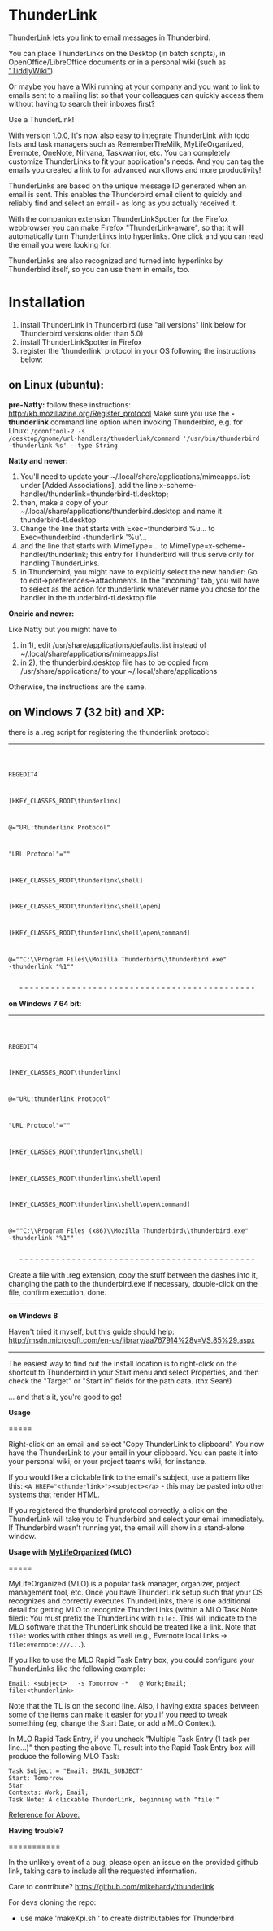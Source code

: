 <b>ThunderLink</b>
=========

ThunderLink lets you link to email messages in Thunderbird.

You can place ThunderLinks on the Desktop (in batch scripts), in OpenOffice/LibreOffice documents or in a personal wiki (such as <a href="http://www.tiddlywiki.com"> "TiddlyWiki"</a>).

Or maybe you have a Wiki running at your company and you want to link to emails sent to a mailing list so that your colleagues can quickly access them without having to search their inboxes first?

Use a ThunderLink!

With version 1.0.0, It's now also easy to integrate ThunderLink with todo lists and task managers such as RememberTheMilk, MyLifeOrganized, Evernote, OneNote, Nirvana, Taskwarrior, etc. 
You can completely customize ThunderLinks to fit your application's needs. And you can tag the emails you created a link to for advanced workflows and more productivity!

ThunderLinks are based on the unique message ID generated when an email is sent. This enables the Thunderbird email client to quickly and reliably find and select an email - as long as you actually received it.

With the companion extension ThunderLinkSpotter for the Firefox webbrowser you can make Firefox "ThunderLink-aware", so that it will automatically turn ThunderLinks into hyperlinks. One click and you can read the email you were looking for.

ThunderLinks are also recognized and turned into hyperlinks by Thunderbird itself, so you can use them in emails, too.


<b>Installation</b>
========
<ol>
<li>install ThunderLink in Thunderbird
   (use "all versions" link below for Thunderbird versions older than 5.0)</li>
   <li>install ThunderLinkSpotter in Firefox</li>
   <li>register the 'thunderlink' protocol in your OS following the instructions below:</li>
   </ol>
   </b>

   <b>on Linux (ubuntu):</b>
   --------------------------
   <b>pre-Natty:</b>
   follow these instructions: http://kb.mozillazine.org/Register_protocol
   Make sure you use the <b>-thunderlink</b> command line option when invoking Thunderbird, e.g. for Linux: 
   <code>/gconftool-2 -s /desktop/gnome/url-handlers/thunderlink/command '/usr/bin/thunderbird -thunderlink %s' --type String </code>

   <b>Natty and newer:</b>
   <ol>
   <li>You'll need to update your ~/.local/share/applications/mimeapps.list:
   under [Added Associations], add the line
   x-scheme-handler/thunderlink=thunderbird-tl.desktop;</li>

   <li>then, make a copy of your ~/.local/share/applications/thunderbird.desktop and name it thunderbird-tl.desktop </li>

   <li>Change the line that starts with
   Exec=thunderbird %u...
   to
   Exec=thunderbird -thunderlink '%u'...</li>
   <li>and the line that starts with
   MimeType=...
   to
   MimeType=x-scheme-handler/thunderlink;
   this entry for Thunderbird will thus serve only for handling ThunderLinks.</li>
   <li>in Thunderbird, you might have to explicitly select the new handler: Go to edit->preferences->attachments. In the "incoming" tab, you will have to select as the action for thunderlink whatever name you chose for the handler in the thunderbird-tl.desktop file</li>
   </ol>

   <b>Oneiric and newer:</b>

   Like Natty but you might have to 
   <ol>
   <li>in 1), edit 
   /usr/share/applications/defaults.list instead of ~/.local/share/applications/mimeapps.list
   </li>
   <li>in 2), the thunderbird.desktop file has to be copied from /usr/share/applications/ to your ~/.local/share/applications
   </li>
   </ol>
   Otherwise, the instructions are the same.

   <b>on Windows 7 (32 bit) and XP:</b>
   ------------------------------------------------------------------------------------------------
   there is a .reg script for registering the thunderlink protocol:


   - - - - - - - - - - - - - - - - - - - - - - - - - - - - - - - - - - - - - - - - - - - - - 
   <code>
   
   REGEDIT4

   [HKEY_CLASSES_ROOT\thunderlink]
   
   @="URL:thunderlink Protocol"
   
   "URL Protocol"=""

   [HKEY_CLASSES_ROOT\thunderlink\shell]

   [HKEY_CLASSES_ROOT\thunderlink\shell\open]

   [HKEY_CLASSES_ROOT\thunderlink\shell\open\command]
   
   @="\"C:\\\\Program Files\\\\Mozilla Thunderbird\\\\thunderbird.exe\" -thunderlink \"%1\""
   
   </code>
   - - - - - - - - - - - - - - - - - - - - - - - - - - - - - - - - - - - - - - - - - - - - - 

   <b>on Windows 7 64 bit:</b>

   - - - - - - - - - - - - - - - - - - - - - - - - - - - - - - - - - - - - - - - - - - - - - 
   <code>
   
   REGEDIT4

   [HKEY_CLASSES_ROOT\thunderlink]
   
   @="URL:thunderlink Protocol"
   
   "URL Protocol"=""

   [HKEY_CLASSES_ROOT\thunderlink\shell]

   [HKEY_CLASSES_ROOT\thunderlink\shell\open]

   [HKEY_CLASSES_ROOT\thunderlink\shell\open\command]
   
   @="\"C:\\\\Program Files (x86)\\\\Mozilla Thunderbird\\\\thunderbird.exe\" -thunderlink \"%1\""
   
   </code>
   - - - - - - - - - - - - - - - - - - - - - - - - - - - - - - - - - - - - - - - - - - - - - 

   Create a file with .reg extension, copy the stuff between the dashes into it, changing the path to the thunderbird.exe if necessary, double-click on the file, confirm execution, done.

   ------------------------------------------------------------------------------------------------
   
   <b>on Windows 8</b>
   
   Haven't tried it myself, but this guide should help:
   http://msdn.microsoft.com/en-us/library/aa767914%28v=VS.85%29.aspx

   ------------------------------------------------------------------------------------------------

   The easiest way to find out the install location is to right-click on the shortcut to Thunderbird in your Start menu and select Properties, and then check the "Target" or "Start in" fields for the path data. (thx Sean!)

   ... and that's it, you're good to go!



   <b>Usage</b>
   
   =====
   
   Right-click on an email and select 'Copy ThunderLink to clipboard'. You now have the ThunderLink to your email in your clipboard. You can paste it into your personal wiki, or your project teams wiki, for instance.

   If you would like a clickable link to the email's subject, use a pattern like this: `<A HREF="<thunderlink>"><subject></a>` - this may be pasted into other systems that render HTML.

   If you registered the thunderbird protocol correctly, a click on the ThunderLink will take you to Thunderbird and select your email immediately. If Thunderbird wasn't running yet, the email will show in a stand-alone window.


   <b>Usage with <a href="http://mylifeorganized.net/">MyLifeOrganized</a> (MLO)</b>
   
   =====
   
   MyLifeOrganized (MLO) is a popular task manager, organizer, project management tool, etc. Once you have ThunderLink setup such that your OS recognizes and correctly executes ThunderLinks, there is one additional detail for getting MLO to recognize ThunderLinks (within a MLO Task Note filed): You must prefix the ThunderLink with `file:`. This will indicate to the MLO software that the ThunderLink should be treated like a link. Note that `file:` works with other things as well (e.g., Evernote local links -> `file:evernote:///...`).
   
   If you like to use the MLO Rapid Task Entry box, you could configure your ThunderLinks like the following example:
   ```
   Email: <subject>   -s Tomorrow -*   @ Work;Email; 
   file:<thunderlink>
   ```
   Note that the TL is on the second line. Also, I having extra spaces between some of the items can make it easier for you if you need to tweak something (eg, change the Start Date, or add a MLO Context).
   
   In MLO Rapid Task Entry, if you uncheck "Multiple Task Entry (1 task per line...)" then pasting the above TL result into the Rapid Task Entry box will produce the following MLO Task:
   ```
   Task Subject = "Email: EMAIL_SUBJECT" 
   Start: Tomorrow 
   Star 
   Contexts: Work; Email; 
   Task Note: A clickable ThunderLink, beginning with "file:"
   ```
   <a href="https://github.com/poohsen/thunderlink/issues/20#issuecomment-54720844">Reference for Above.</a>
   

   <b>Having trouble?</b>
   
   ===========
   
   In the unlikely event of a bug, please open an issue on the provided github link, taking care to include all the requested information.

   Care to contribute? https://github.com/mikehardy/thunderlink

   For devs cloning the repo:
   
   - use make 'makeXpi.sh <release-number>' to create distributables for Thunderbird
